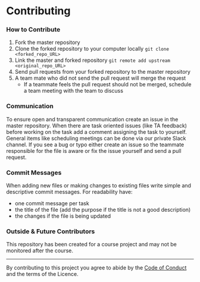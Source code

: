 # Contributing

### How to Contribute
1. Fork the master repository
2. Clone the forked repository to your computer locally `git clone <forked_repo_URL>`
3. Link the master and forked repository `git remote add upstream <original_repo_URL>`
4. Send pull requests from your forked repository to the master repository
5. A team mate who did not send the pull request will merge the request
    - If a teammate feels the pull request should not be merged, schedule a team meeting with the team to discuss

### Communication
To ensure open and transparent communication create an issue in the master repository. When there are task oriented issues (like TA feedback) before working on the task add a comment assigning the task to yourself.
General items like scheduling meetings can be done via our private Slack channel. If you see a bug or typo either create an issue so the teammate responsible for the file is aware or fix the issue yourself and send a pull request.

### Commit Messages
When adding new files or making changes to existing files write simple and descriptive commit messages. For readability have:
- one commit message per task
- the title of the file (add the purpose if the title is not a good description)
- the changes if the file is being updated

### Outside & Future Contributors
This repository has been created for a course project and may not be monitored after the course.

------

By contributing to this project you agree to abide by the [Code of Conduct](https://github.com/UBC-MDS/DSCI_524_K_Medians_Python/blob/master/CONDUCT.md) and the terms of the Licence.
